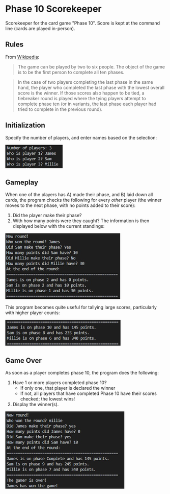 # Phase 10 Scorekeeper
Scorekeeper for the card game "Phase 10". Score is kept at the command line (cards are played in-person).

## Rules
From [Wikipedia](https://en.wikipedia.org/wiki/Phase_10):
> The game can be played by two to six people. The object of the game is to be the first person to complete all ten phases. 

> In the case of two players completing the last phase in the same hand, the player who completed the last phase with the lowest overall score is the winner. If those scores also happen to be tied, a tiebreaker round is played where the tying players attempt to complete phase ten (or in variants, the last phase each player had tried to complete in the previous round).


## Initialization 
Specify the number of players, and enter names based on the selection:

![Game Setup](/images/setup.jpg)

## Gameplay 
When one of the players has A) made their phase, and B) laid down all cards, the program checks the following for every *other* player (the winner moves to the next phase, with no points added to their score):
1. Did the player make their phase?
2. With how many points were they caught?
The information is then displayed below with the current standings:

![Gameplay](/images/gameplay.jpg)

This program becomes quite useful for tallying large scores, particularly with higher player counts:

![Gameplay - High Scores](/images/gameplay-1.jpg)

## Game Over
As soon as a player completes phase 10, the program does the following:
1. Have 1 or more players completed phase 10?
    * If only one, that player is declared the winner
    * If not, all players that have completed Phase 10 have their scores checked; the lowest wins!
2. Display the winner(s).

![Game Over](/images/gameover.jpg)


